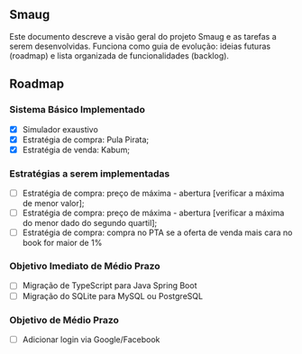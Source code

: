 ## Smaug
Este documento descreve a visão geral do projeto Smaug e as tarefas a serem desenvolvidas.   Funciona como guia de evolução: ideias futuras (roadmap) e lista organizada de funcionalidades (backlog).

##  Roadmap

### Sistema Básico Implementado
- [x] Simulador exaustivo
- [x] Estratégia de compra: Pula Pirata;
- [x] Estratégia de venda: Kabum;

### Estratégias a serem implementadas
- [ ] Estratégia de compra: preço de máxima - abertura  [verificar a máxima de menor valor];
- [ ] Estratégia de compra: preço de máxima - abertura  [verificar a máxima do menor dado do segundo quartil];
- [ ] Estratégia de compra: compra no PTA se a oferta de venda mais cara no book for maior de 1%

### Objetivo Imediato de Médio Prazo
- [ ] Migração de TypeScript para Java Spring Boot
- [ ] Migração do SQLite para MySQL ou PostgreSQL

### Objetivo de Médio Prazo
- [ ] Adicionar login via Google/Facebook
